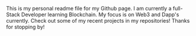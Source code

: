 This is my personal readme file for my Github page. I am currently a full-Stack Developer learning Blockchain. My focus is on Web3 and Dapp's currently. Check out some of my recent projects in my repositories! Thanks for stopping by! 
